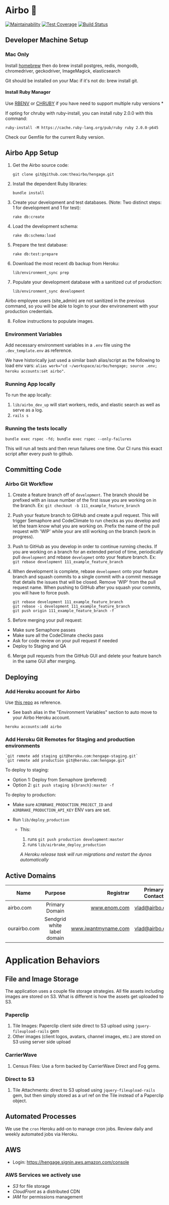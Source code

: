 Airbo 🎉
========
[![Maintainability](https://api.codeclimate.com/v1/badges/6c71ef08e7a18ac5421e/maintainability)](https://codeclimate.com/repos/59fcddd7562e40028b0004ec/maintainability) [![Test Coverage](https://api.codeclimate.com/v1/badges/6c71ef08e7a18ac5421e/test_coverage)](https://codeclimate.com/repos/59fcddd7562e40028b0004ec/test_coverage) [![Build Status](https://semaphoreci.com/api/v1/projects/da66a2f8-2a2d-4768-b146-ce4be4f0e216/1607616/badge.svg)](https://semaphoreci.com/airbo/airbo)

Developer Machine Setup
------------

### Mac Only
Install [homebrew](http://brew.sh) then do brew install postgres, redis, mongodb, chromedriver, geckodriver, ImageMagick, elasticsearch

Git should be installed on your Mac if it's not do: brew install git.

#### Install Ruby Manager
Use  [RBENV](https://github.com/rbenv/rbenv) or [CHRUBY](https://medium.com/@heidar/switching-from-rbenv-to-postmodern-s-ruby-install-and-chruby-f0daa24b36e6#.hl85swk6r) if you have need to support multiple ruby versions *

If opting for chruby with ruby-install, you can install ruby 2.0.0 with this command:

    ruby-install -M https://cache.ruby-lang.org/pub/ruby ruby 2.0.0-p645

Check our Gemfile for the current Ruby version.

Airbo App Setup
------------
1. Get the Airbo source code:

    `git clone git@github.com:theairbo/hengage.git`

2. Install the dependent Ruby libraries:

    `bundle install`

3. Create your development and test databases. (Note: Two distinct steps: 1 for development and 1 for test):

    `rake db:create`

4. Load the development schema:

    `rake db:schema:load`

5. Prepare the test database:

    `rake db:test:prepare`

6. Download the most recent db backup from Heroku:

    `lib/environment_sync prep`

7. Populate your development database with a sanitized cut of production:

    `lib/environment_sync development`


Airbo employee users (site_admin) are not sanitized in the previous command, so you will be able to login to your dev environement with your production credentials.

8. Follow instructions to populate images.

### Environment Variables
Add necessary environment variables in a `.env` file using the `.dev_template.env` as reference.

We have historically just used a similar bash alias/script as the following to load env vars: `alias work="cd ~/workspace/airbo/hengage; source .env; heroku accounts:set airbo"`.

### Running App locally

To run the app locally:

1. `lib/airbo_dev_up` will start workers, redis, and elastic search as well as serve as a log.
2. `rails s`

### Running the tests locally

`bundle exec rspec -fd; bundle exec rspec --only-failures`

This will run all tests and then rerun failures one time.
Our CI runs this exact script after every push to github.

## Committing Code

### Airbo Git Workflow

1. Create a feature branch off of `development`.  The branch should be prefixed with an issue number of the first issue you are working on in the branch.  Ex: `git checkout -b 111_example_feature_branch`
2. Push your feature branch to GitHub and create a pull request.  This will trigger Semaphore and CodeClimate to run checks as you develop and let the team know what you are working on.  Prefix the name of the pull request with 'WIP' while your are still working on the branch (work in progress).
3. Push to GitHub as you develop in order to continue running checks.  If you are working on a branch for an extended period of time, periodically pull `development` and rebase `developmet` onto your feature branch. Ex: `git rebase development 111_example_feature_branch`
4. When development is complete, rebase `development` onto your feature branch and squash commits to a single commit with a commit message that details the issues that will be closed. Remove 'WIP' from the pull request name. When pushing to GitHub after you squash your commits, you will have to force push.
    ```
    git rebase development 111_example_feature_branch
    git rebase -i development 111_example_feature_branch
    git push origin 111_example_feature_branch -f
    ```

5. Before merging your pull request:
  * Make sure Semaphore passes
  * Make sure all the CodeClimate checks pass
  * Ask for code review on your pull request if needed
  * Deploy to Staging and QA
6. Merge pull requests from the GitHub GUI and delete your feature banch in the same GUI after merging.

## Deploying

### Add Heroku account for Airbo
  Use [this repo](https://github.com/heroku/heroku-accounts) as reference.
  * See bash alias in the "Environment Variables" section to auto move to your Airbo Heroku account.

  `heroku accounts:add airbo`

### Add Heroku Git Remotes for Staging and production environments

    `git remote add staging git@heroku.com:hengage-staging.git`
    `git remote add production git@heroku.com:hengage.git`

To deploy to staging:

  * Option 1: Deploy from Semaphore (preferred)
  * Option 2: `git push staging ${branch}:master -f`

To deploy to production:

  * Make sure `AIRBRAKE_PRODUCTION_PROJECT_ID` and `AIRBRAKE_PRODUCTION_API_KEY` ENV vars are set.

  * Run `lib/deploy_production`
      * This:
        1. runs `git push production development:master`
        2. runs `lib/airbrake_deploy_production`

        *A Heroku release task will run migrations and restart the dynos automatically*

## Active Domains
| Name | Purpose | Registrar | Primary Contact | Secondary Contact | Auto renew? | Expiration/Auto Renew Month |
|--------------|:---------------------------:|--------------------:|-----------------|--------------------|-------------|-----------------------------|
| airbo.com | Primary Domain | www.enom.com | vlad@airbo.com | sysadmin@airbo.com | true | March |
| ourairbo.com | Sendgrid white label domain | www.iwantmyname.com | vlad@airbo.com | sysadmin@airbo.com | true | November |

# Application Behaviors

## File and Image Storage

The application uses a couple file storage strategies. All file assets including images are stored on S3. What is different is how the assets get uploaded to S3.

### Paperclip
1. Tile Images: Paperclip client side direct to S3 upload using `jquery-fileupload-rails` gem
2. Other images (client logos, avatars, channel images, etc.) are stored on S3 using server side upload

### CarrierWave
1. Census Files: Use a form backed by CarrierWave Direct and Fog gems.

### Direct to S3
1. Tile Attachments: direct to S3 upload using `jquery-fileupload-rails` gem, but then simply stored as a url ref on the Tile instead of a Paperclip object.

## Automated Processes
We use the `cron` Heroku add-on to manage cron jobs. Review daily and weekly automated jobs via Heroku.

## AWS
* Login: https://hengage.signin.aws.amazon.com/console

### AWS Services we actively use
* *S3* for file storage
* *CloudFront* as a distributed CDN
* *IAM* for permissions management
